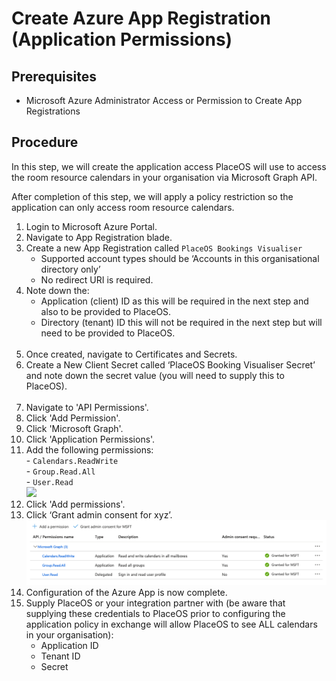 # Create Azure App Registration (Application Permissions)

## Prerequisites

* Microsoft Azure Administrator Access or Permission to Create App Registrations

## Procedure

In this step, we will create the application access PlaceOS will use to access the room resource calendars in your organisation via Microsoft Graph API.

After completion of this step, we will apply a policy restriction so the application can only access room resource calendars.

1. Login to Microsoft Azure Portal.
2. Navigate to App Registration blade.
3. Create a new App Registration called `PlaceOS Bookings Visualiser`
   * Supported account types should be ‘Accounts in this organisational directory only’
   * No redirect URI is required.
4. Note down the:
   * Application (client) ID as this will be required in the next step and also to be provided to PlaceOS.
   * Directory (tenant) ID this will not be required in the next step but will need to be provided to PlaceOS.\
     <img src="https://lh5.googleusercontent.com/ulIRa5QpUwDbFBDWls5SlB00otIQZzakPASw8URjfJh30I4VvFKxrDFThVKAKiA3FXJpbdbWI2-aVWS74DL8tGEFeu9DqOMVTwmi9TJWD_2Jp-faKUEJxEvL-tqrmW4eAgXQCn8wTmRk6ARIOQ" alt="" data-size="original">
5. Once created, navigate to Certificates and Secrets.
6. Create a New Client Secret called ‘PlaceOS Booking Visualiser Secret’ and note down the secret value (you will need to supply this to PlaceOS).\
   <img src="https://lh6.googleusercontent.com/ECGCNqjQtoae6bpdVCR0rxpww-BmZ9r3MD0MPdiTQsDcWOfLYqIbB_N4obq0qIAghr85sOqSshs8unnjZC2IqPWegEdPRwgWMBevUVvgfP_PpekeLPiYSPHr0NIqrg9miDT9UKayMEMm8ATpbg" alt="" data-size="original">
7. Navigate to 'API Permissions'.
8. Click 'Add Permission'.
9. Click 'Microsoft Graph'.
10. Click 'Application Permissions'.
11. Add the following permissions:\
    \- `Calendars.ReadWrite`\
    \- `Group.Read.All`\
    \- `User.Read`\
    ![](https://lh4.googleusercontent.com/XDYxU9SORBoh9sbS-TLeu-RCd0zBGP-4xQjqr7PE2O4a1DQFLj4Az1OXRRVhTPoxLrxjDxrGEd36urvVQIRGmEopr7TAltvIrTsUnewaH8LJumCjrSrYFwb5zTO2FdLkvbqELAYLy8lzZz04Jw)
12. Click 'Add permissions'.
13. Click ‘Grant admin consent for xyz’.\
    <img src="../../../.gitbook/assets/image (11).png" alt="" data-size="original">
14. Configuration of the Azure App is now complete.
15. Supply PlaceOS or your integration partner with (be aware that supplying these credentials to PlaceOS prior to configuring the application policy in exchange will allow PlaceOS to see ALL calendars in your organisation):
    * Application ID
    * Tenant ID
    * Secret

